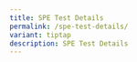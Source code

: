 ```yaml
---
title: SPE Test Details
permalink: /spe-test-details/
variant: tiptap
description: SPE Test Details
---
```

